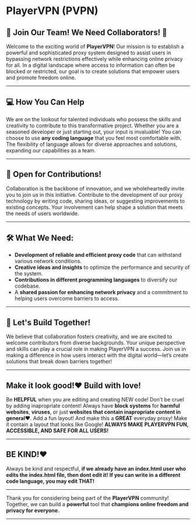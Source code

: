 # PlayerVPN (PVPN)

## 🌟 Join Our Team! We Need Collaborators! 🌟

Welcome to the exciting world of **PlayerVPN**! Our mission is to establish a powerful and sophisticated proxy system designed to assist users in bypassing network restrictions effectively while enhancing online privacy for all. In a digital landscape where access to information can often be blocked or restricted, our goal is to create solutions that empower users and promote freedom online.

---

## 💻 How You Can Help

We are on the lookout for talented individuals who possess the skills and creativity to contribute to this transformative project. Whether you are a seasoned developer or just starting out, your input is invaluable! You can choose to use **any coding language** that you feel most comfortable with. The flexibility of language allows for diverse approaches and solutions, expanding our capabilities as a team.

---

## 🚀 Open for Contributions!

Collaboration is the backbone of innovation, and we wholeheartedly invite you to join us in this initiative. Contribute to the development of our proxy technology by writing code, sharing ideas, or suggesting improvements to existing concepts. Your involvement can help shape a solution that meets the needs of users worldwide.

---

## 🛠️ What We Need:

- **Development of reliable and efficient proxy code** that can withstand various network conditions.
- **Creative ideas and insights** to optimize the performance and security of the system.
- **Contributions in different programming languages** to diversify our codebase.
- A **shared passion for enhancing network privacy** and a commitment to helping users overcome barriers to access.

---

## 🤝 Let's Build Together!

We believe that collaboration fosters creativity, and we are excited to welcome contributors from diverse backgrounds. Your unique perspective and skills can play a crucial role in making PlayerVPN a success. Join us in making a difference in how users interact with the digital world—let’s create solutions that break down barriers together!

---

## Make it look good!❤️ Build with love!
Be **HELPFUL** when you are editing and creating NEW code! Don't be cruel by adding inapropriate content! Always have **block systems** for **harmful websites**, **viruses**, or just **websites that contain inapropriate content in general❤️**. Add a fun layout! And make this a **GREAT** everyday proxy! Make it contain a layout that looks like Google! **ALWAYS MAKE PLAYERVPN FUN, ACCESSIBLE, AND SAFE FOR ALL USERS!**

---

## BE KIND!❤️
Always be kind and respectful, **if we already have an index.html user who edits the index.html file, then dont edit it!** **If you can write in a different code language, you may edit THAT!**

---

Thank you for considering being part of the **PlayerVPN** community! Together, we can build a **powerful** tool that **champions online freedom and privacy for everyone.**

---
